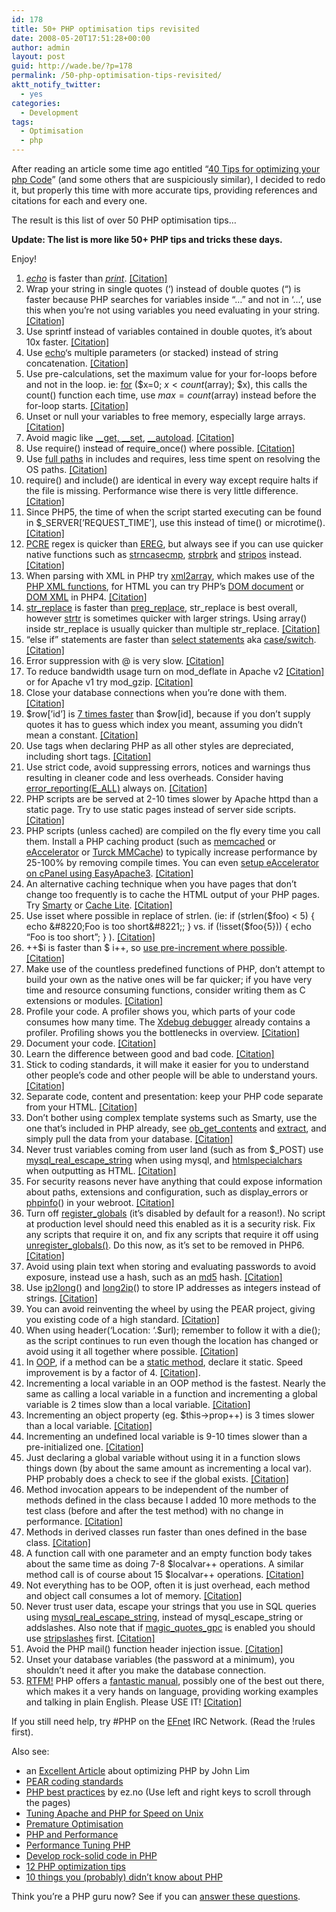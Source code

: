 ```yaml
---
id: 178
title: 50+ PHP optimisation tips revisited
date: 2008-05-20T17:51:28+00:00
author: admin
layout: post
guid: http://wade.be/?p=178
permalink: /50-php-optimisation-tips-revisited/
aktt_notify_twitter:
  - yes
categories:
  - Development
tags:
  - Optimisation
  - php
---
```

<p class="lead">
  After reading an article some time ago entitled &#8220;<a href="http://digg.com/programming/40_Tips_for_optimizing_your_php_Code">40 Tips for optimizing your php Code</a>&#8221; (and some others that are suspiciously similar), I decided to redo it, but properly this time with more accurate tips, providing references and citations for each and every one.
</p>

The result is this list of over 50 PHP optimisation tips&#8230;

**Update: The list is more like 50+ PHP tips and tricks these days.**

Enjoy!

<!--more-->

  1. [_echo_](http://www.php.net/echo) is faster than [_print_](http://www.php.net/print). [[Citation]](http://web.archive.org/web/20050407085143/http://dynacker.dotgeek.org/printvsecho/)
  2. Wrap your string in single quotes (&#8216;) instead of double quotes (&#8220;) is faster because PHP searches for variables inside &#8220;&#8230;&#8221; and not in &#8216;&#8230;&#8217;, use this when you&#8217;re not using variables you need evaluating in your string. [[Citation]](http://spindrop.us/2007/03/03/php-double-versus-single-quotes/)
  3. Use sprintf instead of variables contained in double quotes, it&#8217;s about 10x faster. [[Citation]](http://teroheikkinen.iki.fi/blog/php-s_different_echo_methods_performance_comparison/)
  4. Use [echo](http://www.php.net/echo)&#8216;s multiple parameters (or stacked) instead of string concatenation. [[Citation]](http://blog.libssh2.org/index.php?/archives/28-How-long-is-a-piece-of-string.html)
  5. Use pre-calculations, set the maximum value for your for-loops before and not in the loop. ie: [for](http://www.php.net/for) ($x=0; $x < count($array); $x), this calls the count() function each time, use $max=count($array) instead before the for-loop starts. [[Citation]](http://www.php.lt/benchmark/phpbench.php)
  6. Unset or null your variables to free memory, especially large arrays. [[Citation]](http://lists.nyphp.org/pipermail/talk/2003-January/001855.html)
  7. Avoid magic like [\_\_get, \_\_set](http://uk2.php.net/manual/en/language.oop5.overloading.php), [__autoload](http://www.php.net/__autoload). [[Citation]](http://www.ilia.ws/files/zend_performance.pdf)
  8. Use require() instead of require_once() where possible. [[Citation]](http://peter.mapledesign.co.uk/weblog/archives/writing-faster-php-code-1-require_once)
  9. Use [full paths](http://en.wikipedia.org/wiki/Path_(computing)) in includes and requires, less time spent on resolving the OS paths. [[Citation]](http://t3.dotgnu.info/blog/php/include_once-mostly-harmless.html)
 10. require() and include() are identical in every way except require halts if the file is missing. Performance wise there is very little difference. [[Citation]](http://groups.google.com/group/php.general/browse_thread/thread/72332fe1ed21e104/b1650148cd6e3c17?lnk=st&q=php+require+vs+include+performance#b1650148cd6e3c17)
 11. Since PHP5, the time of when the script started executing can be found in $\_SERVER[’REQUEST\_TIME’], use this instead of time() or microtime(). [[Citation]](http://www.php.net/time)
 12. [PCRE](http://www.php.net/pcre) regex is quicker than [EREG](http://www.php.net/ereg), but always see if you can use quicker native functions such as [strncasecmp](http://www.php.net/strncasecmp), [strpbrk](http://www.php.net/strpbrk) and [stripos](http://www.php.net/stripos) instead. [[Citation]](http://talks.php.net/show/php-best-practices/36)
 13. When parsing with XML in PHP try [xml2array](http://www.bin-co.com/php/scripts/xml2array/), which makes use of the [PHP XML functions](http://www.php.net/xml), for HTML you can try PHP&#8217;s [DOM document](http://www.php.net/dom) or [DOM XML](http://www.php.net/domxml) in PHP4. [[Citation]](http://htmlparsing.icenine.ca/)
 14. [str_replace](http://www.php.net/str_replace) is faster than [preg_replace](http://www.php.net/preg_replace), str_replace is best overall, however [strtr](http://www.php.net/strtr) is sometimes quicker with larger strings. Using array() inside str\_replace is usually quicker than multiple str\_replace. [[Citation]](http://www.tummblr.com/web-development/php/php-speed-of-string-replacement-functions/)
 15. &#8220;else if&#8221; statements are faster than [select statements](http://en.wikipedia.org/wiki/Switch_statement) aka [case/switch](http://www.php.net/switch). [[Citation]](http://www.php.lt/benchmark/phpbench.php)
 16. Error suppression with @ is very slow. [[Citation]](http://michelf.com/weblog/2005/bad-uses-of-the-at-operator/)
 17. To reduce bandwidth usage turn on mod_deflate in Apache v2 [[Citation]](http://howtoforge.com/apache2_mod_deflate) or for Apache v1 try mod_gzip. [[Citation]](http://talks.php.net/show/php-best-practices/40)
 18. Close your database connections when you&#8217;re done with them. [[Citation]](http://uk.php.net/manual/en/function.mysql-close.php#69063)
 19. $row[’id’] is [7 times faster](http://www.moskalyuk.com/blog/php-optimization-tips/1272) than $row[id], because if you don&#8217;t supply quotes it has to guess which index you meant, assuming you didn&#8217;t mean a constant. [[Citation]](http://www.php.net/constants#language.constants.syntax)
 20. Use <?php &#8230; ?> tags when declaring PHP as all other styles are depreciated, including short tags. [[Citation]](http://talks.php.net/show/php-best-practices/10)
 21. Use strict code, avoid suppressing errors, notices and warnings thus resulting in cleaner code and less overheads. Consider having [error\_reporting(E\_ALL)](http://www.php.net/error_reporting) always on. [[Citation]](http://talks.php.net/show/php-best-practices/11)
 22. PHP scripts are be served at 2-10 times slower by Apache httpd than a static page. Try to use static pages instead of server side scripts. [[Citation]](http://talks.php.net/show/php-best-practices/34)
 23. PHP scripts (unless cached) are compiled on the fly every time you call them. Install a PHP caching product (such as [memcached](http://www.php.net/memcache) or [eAccelerator](http://eaccelerator.net/) or [Turck MMCache](http://sourceforge.net/projects/turck-mmcache/)) to typically increase performance by 25-100% by removing compile times. You can even [setup eAccelerator on cPanel using EasyApache3](http://www.cpanel.net/support/docs/ea/ea3/ea3php_php_extensionmgr.html). [[Citation]](http://www.phpfive.net/php-opcode-caching-with-eaccelerator-article45.htm)
 24. An alternative caching technique when you have pages that don&#8217;t change too frequently is to cache the HTML output of your PHP pages. Try [Smarty](http://smarty.php.net/) or [Cache Lite](http://pear.php.net/Cache_Lite). [[Citation]](http://phplens.com/phpeverywhere/tuning-apache-php)
 25. Use isset where possible in replace of strlen. (ie: if (strlen($foo) < 5) { echo &#8220;Foo is too short&#8221;; } vs. if (!isset($foo{5})) { echo &#8220;Foo is too short&#8221;; } ). [[Citation]](http://blog.dynom.nl/archives/String-length-vs-isset-to-check-string-lengths_20070807_5.html)
 26. ++$i is faster than $ i++, so [use pre-increment where possible](http://www.hudzilla.org/phpwiki/index.php?title=Pre-increment_where_possible). [[Citation]](http://talks.php.net/show/php-best-practices/32)
 27. Make use of the countless predefined functions of PHP, don&#8217;t attempt to build your own as the native ones will be far quicker; if you have very time and resource consuming functions, consider writing them as C extensions or modules. [[Citation]](http://talks.php.net/show/php-best-practices/31)
 28. Profile your code. A profiler shows you, which parts of your code consumes how many time. The [Xdebug debugger](http://xdebug.org/) already contains a profiler. Profiling shows you the bottlenecks in overview. [[Citation]](http://talks.php.net/show/php-best-practices/39)
 29. Document your code. [[Citation]](http://talks.php.net/show/php-best-practices/16)
 30. Learn the difference between good and bad code. [[Citation]](http://www.sitepoint.com/blogs/2007/05/25/good-and-bad-php-code/)
 31. Stick to coding standards, it will make it easier for you to understand other people&#8217;s code and other people will be able to understand yours. [[Citation]](http://talks.php.net/show/php-best-practices/15)
 32. Separate code, content and presentation: keep your PHP code separate from your HTML. [[Citation]](http://www.ibm.com/developerworks/library/wa-phprock1/index.html)
 33. Don&#8217;t bother using complex template systems such as Smarty, use the one that&#8217;s included in PHP already, see [ob\_get\_contents](http://www.php.net/ob_get_contents) and [extract](http://www.php.net/extract), and simply pull the data from your database. [[Citation]](http://www.massassi.com/php/articles/template_engines/)
 34. Never trust variables coming from user land (such as from $_POST) use [mysql\_real\_escape_string](http://www.php.net/mysql_real_escape_string) when using mysql, and [htmlspecialchars](http://www.php.net/htmlspecialchars) when outputting as HTML. [[Citation]](http://talks.php.net/show/php-best-practices/19)
 35. For security reasons never have anything that could expose information about paths, extensions and configuration, such as display_errors or [phpinfo](http://www.php.net/phpinfo)() in your webroot. [[Citation]](http://talks.php.net/show/php-best-practices/24)
 36. Turn off [register_globals](http://www.php.net/register_globals) (it&#8217;s disabled by default for a reason!). No script at production level should need this enabled as it is a security risk. Fix any scripts that require it on, and fix any scripts that require it off using [unregister_globals()](http://uk.php.net/manual/en/security.globals.php#82542). Do this now, as it&#8217;s set to be removed in PHP6. [[Citation]](http://talks.php.net/show/php-best-practices/27)
 37. Avoid using plain text when storing and evaluating passwords to avoid exposure, instead use a hash, such as an [md5](http://www.php.net/md5) hash. [[Citation]](http://talks.php.net/show/php-best-practices/28)
 38. Use [ip2long](http://www.php.net/ip2long)() and [long2ip](http://www.php.net/long2ip)() to store IP addresses as integers instead of strings. [[Citation]](http://blog.rightbrainnetworks.com/2006/09/18/10-things-you-probably-didnt-know-about-php/)
 39. You can avoid reinventing the wheel by using the PEAR project, giving you existing code of a high standard. [[Citation]](http://www.moskalyuk.com/blog/php-optimization-tips/1272)
 40. When using header(&#8216;Location: &#8216;.$url); remember to follow it with a die(); as the script continues to run even though the location has changed or avoid using it all together where possible. [[Citation]](http://richardlynch.blogspot.com/2007/06/php-header-location-redirect-refresh.html)
 41. In [OOP](http://www.php.net/oop), if a method can be a [static method](http://en.wikipedia.org/wiki/Method_(computer_science)#Static_methods), declare it static. Speed improvement is by a factor of 4. [[Citation]](http://ilia.ws/files/frankfurt_perf.pdf).
 42. Incrementing a local variable in an OOP method is the fastest. Nearly the same as calling a local variable in a function and incrementing a global variable is 2 times slow than a local variable. [[Citation]](http://phplens.com/lens/php-book/optimizing-debugging-php.php)
 43. Incrementing an object property (eg. $this->prop++) is 3 times slower than a local variable. [[Citation]](http://phplens.com/lens/php-book/optimizing-debugging-php.php)
 44. Incrementing an undefined local variable is 9-10 times slower than a pre-initialized one. [[Citation]](http://phplens.com/lens/php-book/optimizing-debugging-php.php)
 45. Just declaring a global variable without using it in a function slows things down (by about the same amount as incrementing a local var). PHP probably does a check to see if the global exists. [[Citation]](http://phplens.com/lens/php-book/optimizing-debugging-php.php)
 46. Method invocation appears to be independent of the number of methods defined in the class because I added 10 more methods to the test class (before and after the test method) with no change in performance. [[Citation]](http://phplens.com/lens/php-book/optimizing-debugging-php.php)
 47. Methods in derived classes run faster than ones defined in the base class. [[Citation]](http://phplens.com/lens/php-book/optimizing-debugging-php.php)
 48. A function call with one parameter and an empty function body takes about the same time as doing 7-8 $localvar++ operations. A similar method call is of course about 15 $localvar++ operations. [[Citation]](http://phplens.com/lens/php-book/optimizing-debugging-php.php)
 49. Not everything has to be OOP, often it is just overhead, each method and object call consumes a lot of memory. [[Citation]](http://talks.php.net/show/php-best-practices/33)
 50. Never trust user data, escape your strings that you use in SQL queries using [mysql\_real\_escape_string](http://www.php.net/mysql_real_escape_string), instead of mysql\_escape\_string or addslashes. Also note that if [magic\_quotes\_gpc](http://www.php.net/magic_quotes_gpc) is enabled you should use [stripslashes](http://www.php.net/stripslashes) first. [[Citation]](http://www.jemjabella.co.uk/articles/php-security-tips)
 51. Avoid the PHP mail() function header injection issue. [[Citation]](http://uk3.php.net/manual/en/function.mail.php#56788)
 52. Unset your database variables (the password at a minimum), you shouldn&#8217;t need it after you make the database connection.
 53. [RTFM!](http://en.wikipedia.org/wiki/RTFM) PHP offers a [fantastic manual](http://www.php.net/manual/), possibly one of the best out there, which makes it a very hands on language, providing working examples and talking in plain English. Please USE IT! [[Citation]](http://xkcd.com/293/)

If you still need help, try #PHP on the [EFnet](http://chat.efnet.org/) IRC Network. (Read the !rules first).

Also see:

  * an <a href="http://phplens.com/lens/php-book/optimizing-debugging-php.php" target="_blank">Excellent Article</a> about optimizing PHP by John Lim
  * [PEAR coding standards](http://pear.php.net/manual/en/standards.php)
  * [PHP best practices](http://talks.php.net/show/php-best-practices/) by ez.no (Use left and right keys to scroll through the pages)
  * [Tuning Apache and PHP for Speed on Unix](http://phplens.com/phpeverywhere/tuning-apache-php)
  * [Premature Optimisation](http://c2.com/cgi/wiki?PrematureOptimization)
  * [PHP and Performance](http://ilia.ws/files/frankfurt_perf.pdf)
  * [Performance Tuning PHP](http://www.scribd.com/doc/10633/Performance-Tuning-PHP)
  * [Develop rock-solid code in PHP](http://www.ibm.com/developerworks/library/wa-phprock1/index.html)
  * [12 PHP optimization tips](http://www.moskalyuk.com/blog/php-optimization-tips/1272)
  * [10 things you (probably) didn’t know about PHP](http://blog.rightbrainnetworks.com/2006/09/18/10-things-you-probably-didnt-know-about-php/)

Think you&#8217;re a PHP guru now? See if you can [answer these questions](http://www.nickhalstead.com/2007/05/23/php-interview-questions-from-yahoo/).